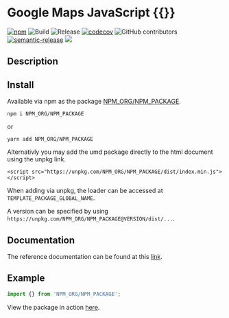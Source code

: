 # Google Maps JavaScript {{}}

[![npm](https://img.shields.io/npm/v/NPM_ORG/NPM_PACKAGE)](https://www.npmjs.com/package/NPM_ORG/NPM_PACKAGE)
![Build](https://github.com/googlemaps/REPOSITORY_NAME/workflows/Build/badge.svg)
![Release](https://github.com/googlemaps/REPOSITORY_NAME/workflows/Release/badge.svg)
[![codecov](https://codecov.io/gh/googlemaps/REPOSITORY_NAME/branch/main/graph/badge.svg)](https://codecov.io/gh/googlemaps/REPOSITORY_NAME)
![GitHub contributors](https://img.shields.io/github/contributors/googlemaps/REPOSITORY_NAME?color=green)
[![semantic-release](https://img.shields.io/badge/%20%20%F0%9F%93%A6%F0%9F%9A%80-semantic--release-e10079.svg)](https://github.com/semantic-release/semantic-release)
[![](https://github.com/jpoehnelt/in-solidarity-bot/raw/main/static//badge-flat.png)](https://github.com/apps/in-solidarity)

## Description

## Install

Available via npm as the package [NPM_ORG/NPM_PACKAGE](https://www.npmjs.com/package/NPM_ORG/NPM_PACKAGE).

`npm i NPM_ORG/NPM_PACKAGE`

or

`yarn add NPM_ORG/NPM_PACKAGE`

Alternativly you may add the umd package directly to the html document using the unpkg link.

`<script src="https://unpkg.com/NPM_ORG/NPM_PACKAGE/dist/index.min.js"></script>`

When adding via unpkg, the loader can be accessed at `TEMPLATE_PACKAGE_GLOBAL_NAME`.

A version can be specified by using `https://unpkg.com/NPM_ORG/NPM_PACKAGE@VERSION/dist/...`.

## Documentation

The reference documentation can be found at this [link](https://googlemaps.github.io/REPOSITORY_NAME/docs/index.html).


## Example

``` javascript
import {} from 'NPM_ORG/NPM_PACKAGE';

```

View the package in action [here](https://googlemaps.github.io/REPOSITORY_NAME/examples/index.html).
